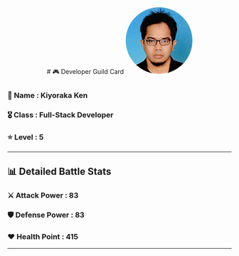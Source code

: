 <div align="center">
# 🎮 Developer Guild Card

<!-- Replace with your profile image -->
<img src="./assets/profile.png" width="150" height="150" style="border-radius: 50%"/>
</div>

##    
### 👤 Name : Kiyoraka Ken
### 🎖️ Class : Full-Stack Developer
### ⭐ Level : 5
---
## 📊 Detailed Battle Stats

### ⚔️ Attack Power : 83
### 🛡️ Defense Power : 83
### ❤️ Health Point : 415
---